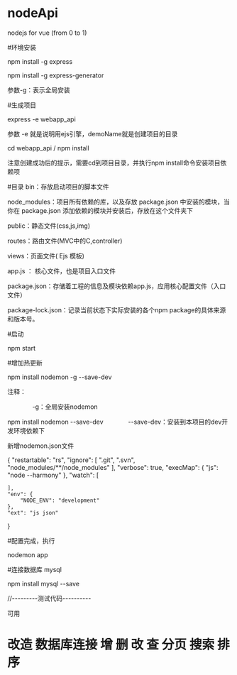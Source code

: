 # nodeApi

nodejs  for  vue   (from 0 to 1)

#环境安装

npm install -g express  

npm install -g express-generator

参数-g：表示全局安装

#生成项目

express -e webapp_api

参数 -e 就是说明用ejs引擎，demoName就是创建项目的目录

cd webapp_api   /  npm install     

注意创建成功后的提示，需要cd到项目目录，并执行npm install命令安装项目依赖项

#目录
bin：存放启动项目的脚本文件

node_modules：项目所有依赖的库，以及存放 package.json 中安装的模块，当你在 package.json 添加依赖的模块并安装后，存放在这个文件夹下

public：静态文件(css,js,img)

routes：路由文件(MVC中的C,controller)

views：页面文件( Ejs 模板)

app.js ： 核心文件，也是项目入口文件

package.json：存储着工程的信息及模块依赖app.js，应用核心配置文件（入口文件）

package-lock.json：记录当前状态下实际安装的各个npm package的具体来源和版本号。

#启动

npm start

#增加热更新

npm install nodemon -g --save-dev

注释：

　　　　-g：全局安装nodemon

npm install nodemon --save-dev　　　　--save-dev：安装到本项目的dev开发环境依赖下

新增nodemon.json文件

{
    "restartable": "rs",
    "ignore": [
        ".git",
        ".svn",
        "node_modules/**/node_modules"
    ],
    "verbose": true,
    "execMap": {
        "js": "node --harmony"
    },
    "watch": [
 
    ],
    "env": {
        "NODE_ENV": "development"
    },
    "ext": "js json"
}

#配置完成，执行

nodemon app

#连接数据库  mysql

npm install mysql --save

//---------测试代码----------
<!-- // var mysql      = require('mysql');
// var connection = mysql.createConnection({
//   host     : 'qdm19942899.my3w.com',
//   user     : 'qdm19942899',
//   password : 'sql283251605.',
//   database : 'qdm19942899_db'
// });
 
// connection.connect();
 
// connection.query('SELECT * from student', function(err, data, fields) {
//   if (err) {
//     console.log(err);
//     return;
//   };
 
//   console.log(data);
// });
 
// connection.end(); -->

可用

# 改造 数据库连接  增 删 改 查 分页 搜索 排序

